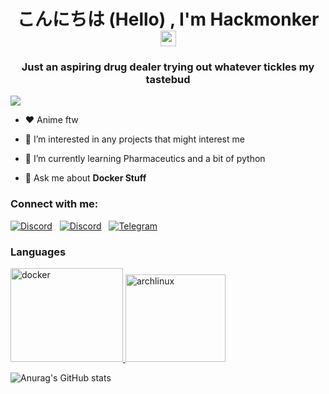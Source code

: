 <h1 align="center"> こんにちは (Hello) , I'm Hackmonker <img src="https://media.giphy.com/media/hvRJCLFzcasrR4ia7z/giphy.gif" width="25px">
<h3 align="center">Just an aspiring drug dealer trying out whatever tickles my tastebud</h3>

![](https://hit.yhype.me/github/profile?user_id=46002790)

- ❤️ Anime ftw

- 👀 I’m interested in any projects that might interest me

- 🌱 I’m currently learning Pharmaceutics and a bit of python

- 💬 Ask me about **Docker Stuff**

<p align="left">
<h3 align="left">Connect with me:</h3> 
<a href="https://discord.gg/yBDm2VPeED"><img src="https://img.shields.io/static/v1?logo=discord&label=&message=Discord&color=36393f&style=flat-square" alt="Discord"></a>   <a href="hackmonker@iamshuvs.eu"><img src="https://img.shields.io/static/v1?logo=gmail&label=&message=Email&color=white&style=flat-square" alt="Discord"></a>
  <a href="https://t.me/nice_guyasshole"><img src="https://img.shields.io/static/v1?logo=telegram&label=&message=Telegram&color=292f35&style=flat-square" alt="Telegram"></a>
</p>

<p align="left">
<h3 align="left">Languages</h3>
<p align="left"> <a href="https://www.docker.com/" target="_blank"> <img src="https://www.aldakur.net/wp-content/uploads/2017/03/docker-logo.png" alt="docker" width="180" height="150"/> </a> <a href="https://archlinux.org/" target="_blank"> <img src="https://i.imgur.com/9hAigIA.png" alt="archlinux" width="160" height="140"/> </a> </p>
<!---
hackmonker/hackmonker is a ✨ special ✨ repository because its `README.md` (this file) appears on your GitHub profile.
You can click the Preview link to take a look at your changes.
--->


![Anurag's GitHub stats](https://github-readme-stats.vercel.app/api?username=hackmonker&show_icons=true&theme=gotham)
